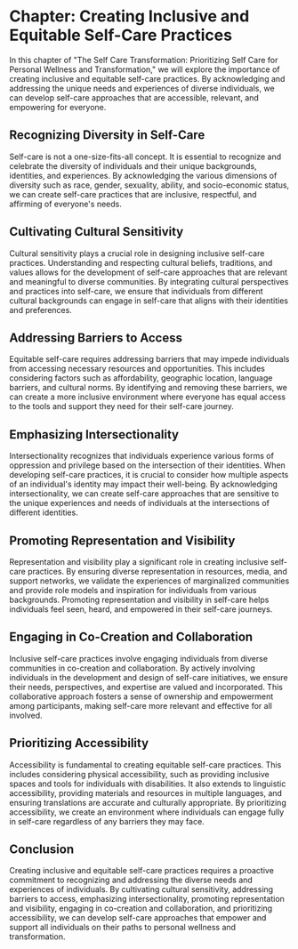 Chapter: Creating Inclusive and Equitable Self-Care Practices
=============================================================

In this chapter of "The Self Care Transformation: Prioritizing Self Care for Personal Wellness and Transformation," we will explore the importance of creating inclusive and equitable self-care practices. By acknowledging and addressing the unique needs and experiences of diverse individuals, we can develop self-care approaches that are accessible, relevant, and empowering for everyone.

Recognizing Diversity in Self-Care
----------------------------------

Self-care is not a one-size-fits-all concept. It is essential to recognize and celebrate the diversity of individuals and their unique backgrounds, identities, and experiences. By acknowledging the various dimensions of diversity such as race, gender, sexuality, ability, and socio-economic status, we can create self-care practices that are inclusive, respectful, and affirming of everyone's needs.

Cultivating Cultural Sensitivity
--------------------------------

Cultural sensitivity plays a crucial role in designing inclusive self-care practices. Understanding and respecting cultural beliefs, traditions, and values allows for the development of self-care approaches that are relevant and meaningful to diverse communities. By integrating cultural perspectives and practices into self-care, we ensure that individuals from different cultural backgrounds can engage in self-care that aligns with their identities and preferences.

Addressing Barriers to Access
-----------------------------

Equitable self-care requires addressing barriers that may impede individuals from accessing necessary resources and opportunities. This includes considering factors such as affordability, geographic location, language barriers, and cultural norms. By identifying and removing these barriers, we can create a more inclusive environment where everyone has equal access to the tools and support they need for their self-care journey.

Emphasizing Intersectionality
-----------------------------

Intersectionality recognizes that individuals experience various forms of oppression and privilege based on the intersection of their identities. When developing self-care practices, it is crucial to consider how multiple aspects of an individual's identity may impact their well-being. By acknowledging intersectionality, we can create self-care approaches that are sensitive to the unique experiences and needs of individuals at the intersections of different identities.

Promoting Representation and Visibility
---------------------------------------

Representation and visibility play a significant role in creating inclusive self-care practices. By ensuring diverse representation in resources, media, and support networks, we validate the experiences of marginalized communities and provide role models and inspiration for individuals from various backgrounds. Promoting representation and visibility in self-care helps individuals feel seen, heard, and empowered in their self-care journeys.

Engaging in Co-Creation and Collaboration
-----------------------------------------

Inclusive self-care practices involve engaging individuals from diverse communities in co-creation and collaboration. By actively involving individuals in the development and design of self-care initiatives, we ensure their needs, perspectives, and expertise are valued and incorporated. This collaborative approach fosters a sense of ownership and empowerment among participants, making self-care more relevant and effective for all involved.

Prioritizing Accessibility
--------------------------

Accessibility is fundamental to creating equitable self-care practices. This includes considering physical accessibility, such as providing inclusive spaces and tools for individuals with disabilities. It also extends to linguistic accessibility, providing materials and resources in multiple languages, and ensuring translations are accurate and culturally appropriate. By prioritizing accessibility, we create an environment where individuals can engage fully in self-care regardless of any barriers they may face.

Conclusion
----------

Creating inclusive and equitable self-care practices requires a proactive commitment to recognizing and addressing the diverse needs and experiences of individuals. By cultivating cultural sensitivity, addressing barriers to access, emphasizing intersectionality, promoting representation and visibility, engaging in co-creation and collaboration, and prioritizing accessibility, we can develop self-care approaches that empower and support all individuals on their paths to personal wellness and transformation.
